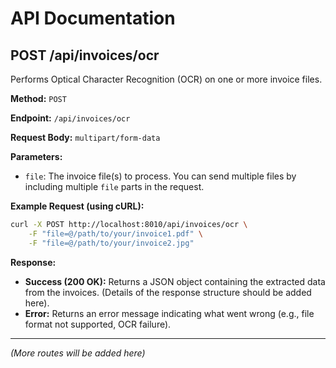 # API Documentation

## POST /api/invoices/ocr

Performs Optical Character Recognition (OCR) on one or more invoice files.

**Method:** `POST`

**Endpoint:** `/api/invoices/ocr`

**Request Body:** `multipart/form-data`

**Parameters:**

*   `file`: The invoice file(s) to process. You can send multiple files by including multiple `file` parts in the request.

**Example Request (using cURL):**

```bash
curl -X POST http://localhost:8010/api/invoices/ocr \
    -F "file=@/path/to/your/invoice1.pdf" \
    -F "file=@/path/to/your/invoice2.jpg"
```

**Response:**

*   **Success (200 OK):** Returns a JSON object containing the extracted data from the invoices. (Details of the response structure should be added here).
*   **Error:** Returns an error message indicating what went wrong (e.g., file format not supported, OCR failure).

---
*(More routes will be added here)*